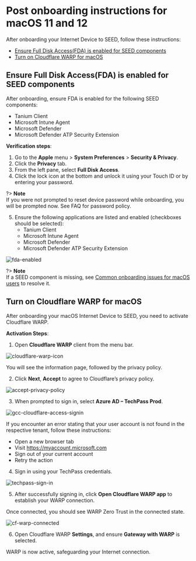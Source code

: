 # Post onboarding instructions for macOS 11 and 12

  After onboarding your Internet Device to SEED, follow these instructions: 

  - [Ensure Full Disk Access(FDA) is enabled for SEED components](#ensure-full-disk-accessfda-is-enabled-for-seed-components)
  - [Turn on Cloudflare WARP for macOS](#turn-on-cloudflare-warp-for-macos)

## Ensure Full Disk Access(FDA) is enabled for SEED components

After onboarding, ensure FDA is enabled for the following SEED components:

  - Tanium Client
  - Microsoft Intune Agent
  - Microsoft Defender
  - Microsoft Defender ATP Security Extension 

**Verification steps**:

1. Go to the **Apple** menu > **System Preferences** > **Security & Privacy**.
2. Click the **Privacy** tab.
3. From the left pane, select **Full Disk Access**.
4. Click the lock icon at the bottom and unlock it using your Touch ID or by entering your password.

?> **Note**<br>If you were not prompted to reset device password while onboarding, you will be prompted now. See FAQ for password policy.

5. Ensure the following applications are listed and enabled (checkboxes should be selected):
    - Tanium Client
    - Microsoft Intune Agent
    - Microsoft Defender
    - Microsoft Defender ATP Security Extension 

![fda-enabled](../images/onboarding-for-macos/all-apps-fda-enabled.png ':size=75%')

?> **Note**<br>If a SEED component is missing, see [Common onboarding issues for macOS users](faqs/common-onboarding-issues) to resolve it.

## Turn on Cloudflare WARP for macOS

After onboarding your macOS Internet Device to SEED, you need to activate Cloudflare WARP.

**Activation Steps**:

1. Open **Cloudflare WARP** client from the menu bar.

![cloudflare-warp-icon](../images/onboarding-for-macos/cloudflare-icon.png) 
  
You will see the information page, followed by the privacy policy.

2. Click **Next**, **Accept** to agree to Cloudflare’s privacy policy.

![accept-privacy-policy](../images/cloudflare-warp-macos/accept-privacy-policy.png)

3. When prompted to sign in, select **Azure AD – TechPass Prod**.

![gcc-cloudflare-access-signin](../images/cloudflare-warp-macos/gcc-cloudflare-access-signin.png ':size=50%')

If you encounter an error stating that your user account is not found in the respective tenant, follow these instructions:

- Open a new browser tab
- Visit https://myaccount.microsoft.com
- Sign out of your current account
- Retry the action


4. Sign in using your TechPass credentials.

![techpass-sign-in](../images/cloudflare-warp-macos/techpass-sign-in.png ':size=50%')

5. After successfully signing in, click **Open Cloudflare WARP app** to establish your WARP connection.

Once connected, you should see WARP Zero Trust in the connected state.
  
![cf-warp-connected](../images/cloud-flare-connected.png ':size=50%')

6. Open Cloudflare WARP **Settings**, and ensure **Gateway with WARP** is selected.

WARP is now active, safeguarding your Internet connection.



